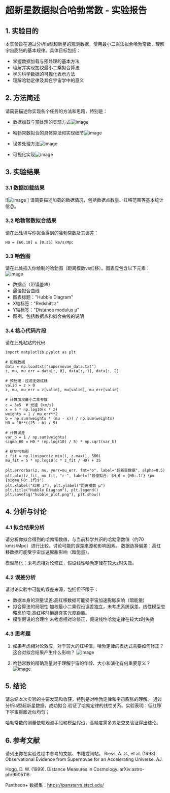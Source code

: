 # 超新星数据拟合哈勃常数 - 实验报告

## 1. 实验目的

本实验旨在通过分析Ia型超新星的观测数据，使用最小二乘法拟合哈勃常数，理解宇宙膨胀的基本规律。具体目标包括：

- 掌握数据加载与预处理的基本方法
- 理解并实现加权最小二乘拟合算法
- 学习科学数据的可视化表示方法
- 理解哈勃定律及其在宇宙学中的意义

## 2. 方法简述

请简要描述你实现各个任务的方法和思路，特别是：

- 数据加载与预处理的实现方式![image](https://github.com/user-attachments/assets/cbb9c12d-976f-4663-aa92-3b9d0f9dcf3a)

- 哈勃常数拟合的具体算法和实现细节![image](https://github.com/user-attachments/assets/40a554b9-0b32-49ac-99ba-cc7943cd39e5)

- 误差处理方法![image](https://github.com/user-attachments/assets/507439b9-bcfd-4861-beef-493ef8f55130)

- 可视化实现![image](https://github.com/user-attachments/assets/0d95ab4a-b9f0-4c80-8e27-090918ca5af9)


## 3. 实验结果

### 3.1 数据加载结果

![![image](https://github.com/user-attachments/assets/62b1e357-ded4-49e9-b0d5-ebd03016df88)
]
请简要描述加载的数据情况，包括数据点数量、红移范围等基本统计信息。

### 3.2 哈勃常数拟合结果

请在此处填写你拟合得到的哈勃常数及其误差：

```
H0 = [66.10] ± [0.35] km/s/Mpc
```

### 3.3 哈勃图

请在此处插入你绘制的哈勃图（距离模数vs红移）。图表应包含以下元素：
![image](https://github.com/user-attachments/assets/a7ce0556-b0ad-40e6-ba9b-99893dc6d824)

- 数据点（带误差棒）
- 最佳拟合曲线
- 图表标题："Hubble Diagram"
- X轴标签："Redshift z"
- Y轴标签："Distance modulus μ"
- 图例，包括数据点和拟合曲线的说明

### 3.4 核心代码片段

请在此处粘贴的代码
```import numpy as np
import matplotlib.pyplot as plt

# 加载数据
data = np.loadtxt("supernovae_data.txt")
z, mu, mu_err = data[:, 0], data[:, 1], data[:, 2]

# 预处理：过滤无效红移
valid = z > 0
z, mu, mu_err = z[valid], mu[valid], mu_err[valid]

# 计算加权最小二乘参数
c = 3e5  # 光速 (km/s)
x = 5 * np.log10(c * z)
weights = 1 / mu_err**2
b = np.sum(weights * (mu - x)) / np.sum(weights)
H0 = 10**((25 - b) / 5)

# 计算误差
var_b = 1 / np.sum(weights)
sigma_H0 = H0 * (np.log(10) / 5) * np.sqrt(var_b)

# 绘制哈勃图
z_fit = np.linspace(z.min(), z.max(), 500)
mu_fit = 5 * np.log10(c * z_fit / H0) + 25

plt.errorbar(z, mu, yerr=mu_err, fmt="o", label="超新星数据", alpha=0.5)
plt.plot(z_fit, mu_fit, "r-", label=f"最佳拟合: $H_0 = {H0:.1f} \pm {sigma_H0:.1f}$")
plt.xlabel("红移 z"), plt.ylabel("距离模数 μ")
plt.title("Hubble Diagram"), plt.legend()
plt.savefig("hubble_plot.png"), plt.show()
```

## 4. 分析与讨论

### 4.1 拟合结果分析

请分析你拟合得到的哈勃常数值，与当前科学共识的哈勃常数值（约70 km/s/Mpc）进行比较。讨论可能的误差来源和影响因素。
数据选择偏差：高红移数据可能受宇宙加速膨胀影响（暗能量）。

模型简化：未考虑相对论修正，假设线性哈勃定律在较大z时失效。

### 4.2 误差分析

请讨论实验中可能的误差来源，包括但不限于：

- 数据本身的测量误差:高红移数据可能受宇宙加速膨胀影响（暗能量)
- 拟合算法的局限性:加权最小二乘假设误差独立，未考虑系统误差。线性模型忽略高阶项,高红移时偏离真实光度距离。
- 模型假设的合理性:未考虑相对论修正，假设线性哈勃定律在较大z时失效

### 4.3 思考题

1. 如果考虑相对论效应，对于较大的红移值，哈勃定律的表达式需要如何修正？这会对拟合结果产生什么影响？
![image](https://github.com/user-attachments/assets/2121b029-84eb-494e-a691-75219fc95254)

2. 哈勃常数的精确测量对于理解宇宙的年龄、大小和演化有何重要意义？
![image](https://github.com/user-attachments/assets/35e6c2fb-9af6-4294-bd13-d3599104dee0)

## 5. 结论

请总结本次实验的主要发现和收获，特别是对哈勃定律和宇宙膨胀的理解。
通过分析Ia型超新星数据，成功拟合.验证了哈勃定律的线性关系。实验表明：低红移下宇宙膨胀近似均匀；

哈勃常数的测量依赖观测手段和模型假设，高精度需多方法交叉验证得出结论。

## 6. 参考文献

请列出你在实验过程中参考的文献、书籍或网站。
Riess, A. G., et al. (1998). Observational Evidence from Supernovae for an Accelerating Universe. AJ.

Hogg, D. W. (1999). Distance Measures in Cosmology. arXiv:astro-ph/9905116.

Pantheon+ 数据集：https://panstarrs.stsci.edu/

